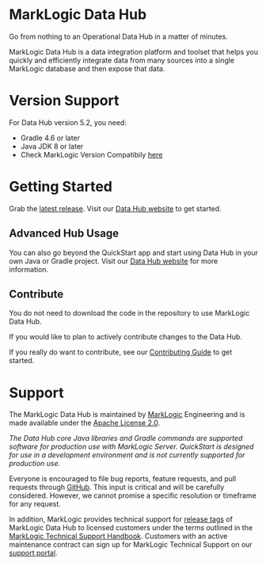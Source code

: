 # MarkLogic Data Hub

Go from nothing to an Operational Data Hub in a matter of minutes.   

MarkLogic Data Hub is a data integration platform and toolset that helps you quickly and efficiently integrate data from many sources into a single MarkLogic database and then expose that data.


# Version Support

For Data Hub version 5.2, you need:

  - Gradle 4.6 or later
  - Java JDK 8 or later
  - Check MarkLogic Version Compatibily [here](https://docs.marklogic.com/datahub/refs/version-compatibility.html)


# Getting Started
Grab the [latest release](https://github.com/marklogic/marklogic-data-hub/releases). Visit our [Data Hub website](https://docs.marklogic.com/datahub/) to get started.


## Advanced Hub Usage
You can also go beyond the QuickStart app and start using Data Hub in your own Java or Gradle project. Visit our [Data Hub website](https://docs.marklogic.com/datahub/) for more information.


## Contribute
You do not need to download the code in the repository to use MarkLogic Data Hub.

If you would like to plan to actively contribute changes to the Data Hub.

If you really do want to contribute, see our [Contributing Guide](https://github.com/marklogic/marklogic-data-hub/blob/master/CONTRIBUTING.md) to get started.


# Support
The MarkLogic Data Hub is maintained by [MarkLogic][marklogic] Engineering and is made available under the [Apache License 2.0][apache].

_The Data Hub core Java libraries and Gradle commands are supported software for production use with MarkLogic Server. QuickStart is designed for use in a development environment and is not currently supported for production use._

Everyone is encouraged to file bug reports, feature requests, and pull requests through [GitHub][issues]. This input is critical and will be carefully considered. However, we cannot promise a specific resolution or timeframe for any request.

In addition, MarkLogic provides technical support for [release tags][releases] of MarkLogic Data Hub to licensed customers under the terms outlined in the [MarkLogic Technical Support Handbook][handbook]. Customers with an active maintenance contract can sign up for MarkLogic Technical Support on our [support portal][support].


[marklogic]: https://www.marklogic.com/
[apache]: https://www.apache.org/licenses/LICENSE-2.0
[issues]: https://github.com/marklogic/marklogic-data-hub/issues
[releases]: https://github.com/marklogic/marklogic-data-hub/releases
[handbook]: http://www.marklogic.com/files/Mark_Logic_Support_Handbook.pdf
[support]: https://help.marklogic.com/

